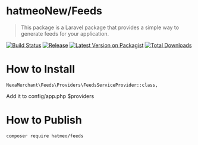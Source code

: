 # hatmeoNew/Feeds

> This package is a Laravel package that provides a simple way to generate feeds for your application.

[![Build Status](https://github.com/hatmeoNew/Feeds/workflows/Laravel/badge.svg)](https://github.com/hatmeoNew/Feeds)
[![Release](https://img.shields.io/github/release/NexaMerchant/feeds.svg?style=flat-square)](https://github.com/hatmeoNew/Feeds/releases)
[![Latest Version on Packagist](https://img.shields.io/packagist/v/hatmeo/feeds.svg?style=flat-square)](https://packagist.org/packages/hatmeo/feeds)
[![Total Downloads](https://img.shields.io/packagist/dt/Nexa-Merchant/feeds.svg?style=flat-square)](https://packagist.org/packages/hatmeo/feeds)

# How to Install


```
NexaMerchant\Feeds\Providers\FeedsServiceProvider::class,
```
Add it to config/app.php $providers

# How to Publish

```
composer require hatmeo/feeds
```
